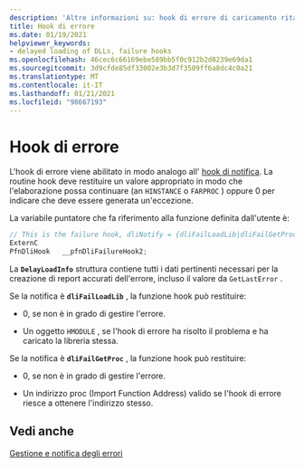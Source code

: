 ```yaml
---
description: 'Altre informazioni su: hook di errore di caricamento ritardato'
title: Hook di errore
ms.date: 01/19/2021
helpviewer_keywords:
- delayed loading of DLLs, failure hooks
ms.openlocfilehash: 46cec6c66169ebe589bb5f0c912b2d8239e69da1
ms.sourcegitcommit: 3d9cfde85df33002e3b3d7f3509ff6a8dc4c0a21
ms.translationtype: MT
ms.contentlocale: it-IT
ms.lasthandoff: 01/21/2021
ms.locfileid: "98667193"
---
```

# <a name="failure-hooks"></a>Hook di errore

L'hook di errore viene abilitato in modo analogo all' [hook di notifica](notification-hooks.md). La routine hook deve restituire un valore appropriato in modo che l'elaborazione possa continuare (an `HINSTANCE` o `FARPROC` ) oppure 0 per indicare che deve essere generata un'eccezione.

La variabile puntatore che fa riferimento alla funzione definita dall'utente è:

```C
// This is the failure hook, dliNotify = {dliFailLoadLib|dliFailGetProc}
ExternC
PfnDliHook   __pfnDliFailureHook2;
```

La **`DelayLoadInfo`** struttura contiene tutti i dati pertinenti necessari per la creazione di report accurati dell'errore, incluso il valore da `GetLastError` .

Se la notifica è **`dliFailLoadLib`** , la funzione hook può restituire:

- 0, se non è in grado di gestire l'errore.

- Un oggetto `HMODULE` , se l'hook di errore ha risolto il problema e ha caricato la libreria stessa.

Se la notifica è **`dliFailGetProc`** , la funzione hook può restituire:

- 0, se non è in grado di gestire l'errore.

- Un indirizzo proc (Import Function Address) valido se l'hook di errore riesce a ottenere l'indirizzo stesso.

## <a name="see-also"></a>Vedi anche

[Gestione e notifica degli errori](error-handling-and-notification.md)
